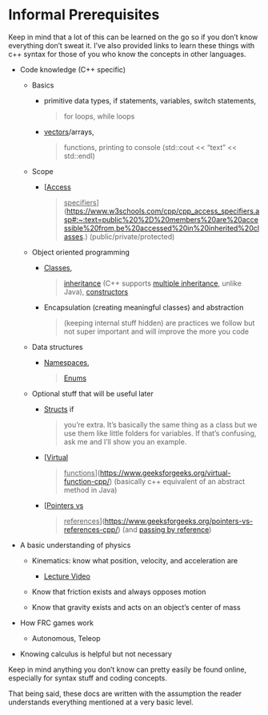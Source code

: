 # Informal Prerequisites

Keep in mind that a lot of this can be learned on the go so if you don’t
know everything don’t sweat it. I’ve also provided links to learn these
things with c++ syntax for those of you who know the concepts in other
languages.

- Code knowledge (C++ specific)

  - Basics

    - primitive data types, if statements, variables, switch statements,
      > for loops, while loops

    - [<u>vectors</u>](https://www.geeksforgeeks.org/vector-in-cpp-stl/)/arrays,
      > functions, printing to console (std::cout \<\< “text” \<\<
      > std::endl)

  - Scope

    - [<u>Access
      > specifiers</u>](https://www.w3schools.com/cpp/cpp_access_specifiers.asp#:~:text=public%20%2D%20members%20are%20accessible%20from,be%20accessed%20in%20inherited%20classes.)
      > (public/private/protected)

  - Object oriented programming

    - [<u>Classes</u>](https://www.w3schools.com/cpp/cpp_classes.asp),
      > [<u>inheritance</u>](https://www.geeksforgeeks.org/inheritance-in-c/)
      > (C++ supports [<u>multiple
      > inheritance</u>](https://www.geeksforgeeks.org/multiple-inheritance-in-c/),
      > unlike Java),
      > [<u>constructors</u>](https://learn.microsoft.com/en-us/cpp/cpp/constructors-cpp?view=msvc-170)

    - Encapsulation (creating meaningful classes) and abstraction
      > (keeping internal stuff hidden) are practices we follow but not
      > super important and will improve the more you code

  - Data structures

    - [<u>Namespaces</u>](https://cplusplus.com/doc/oldtutorial/namespaces/),
      > [<u>Enums</u>](https://www.geeksforgeeks.org/enumeration-in-cpp/)

  - Optional stuff that will be useful later

    - [<u>Structs</u>](https://www.w3schools.com/cpp/cpp_structs.asp) if
      > you’re extra. It’s basically the same thing as a class but we
      > use them like little folders for variables. If that’s confusing,
      > ask me and I’ll show you an example.

    - [<u>Virtual
      > functions</u>](https://www.geeksforgeeks.org/virtual-function-cpp/)
      > (basically c++ equivalent of an abstract method in Java)

    - [<u>Pointers vs
      > references</u>](https://www.geeksforgeeks.org/pointers-vs-references-cpp/)
      > (and [<u>passing by
      > reference</u>](https://www.geeksforgeeks.org/cpp-functions-pass-by-reference/))

- A basic understanding of physics

  - Kinematics: know what position, velocity, and acceleration are

    - [<u>Lecture Video</u>](https://youtu.be/198u1x8TBTo)

  - Know that friction exists and always opposes motion

  - Know that gravity exists and acts on an object’s center of mass

- How FRC games work

  - Autonomous, Teleop

- Knowing calculus is helpful but not necessary

Keep in mind anything you don’t know can pretty easily be found online,
especially for syntax stuff and coding concepts.

That being said, these docs are written with the assumption the reader
understands everything mentioned at a very basic level.